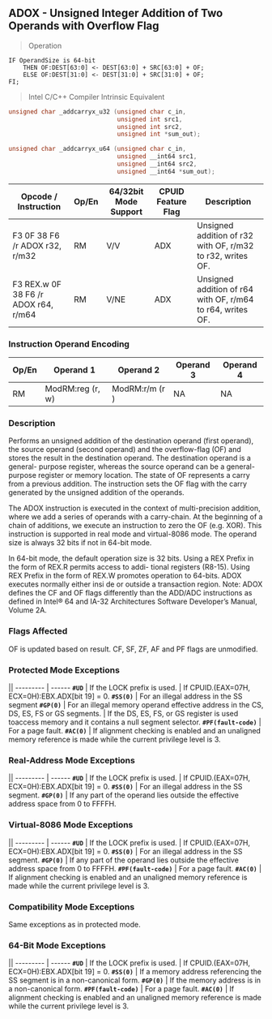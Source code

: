 ## ADOX - Unsigned Integer Addition of Two Operands with Overflow Flag 
> Operation 

``` slim
IF OperandSize is 64-bit
    THEN OF:DEST[63:0] <- DEST[63:0] + SRC[63:0] + OF;
    ELSE OF:DEST[31:0] <- DEST[31:0] + SRC[31:0] + OF;
FI;
```

> Intel C/C++ Compiler Intrinsic Equivalent

``` c
unsigned char _addcarryx_u32 (unsigned char c_in, 
                              unsigned int src1, 
                              unsigned int src2, 
                              unsigned int *sum_out);

unsigned char _addcarryx_u64 (unsigned char c_in, 
                              unsigned __int64 src1, 
                              unsigned __int64 src2, 
                              unsigned __int64 *sum_out);
```

Opcode / Instruction | Op/En | 64/32bit Mode Support | CPUID Feature Flag | Description
-------------------- | ----- | ----------- | --------------- | -----------
F3 0F 38 F6 /r ADOX r32, r/m32       |  RM    |   V/V      |         ADX     |  Unsigned addition of r32 with OF, r/m32 to r32, writes OF.
F3 REX.w 0F 38 F6 /r ADOX r64, r/m64    |       RM    |   V/NE     |        ADX        |    Unsigned addition of r64 with OF, r/m64 to r64, writes OF.

### Instruction Operand Encoding
Op/En  | Operand 1  | Operand 2  | Operand 3  | Operand 4
------ | ---------- | ---------- | ---------- | ---------
RM             |      ModRM:reg (r, w)                         | ModRM:r/m (r )                             |         NA       |                                         NA

### Description
Performs an unsigned addition of the destination operand (first operand), the source operand (second operand) 
and the overflow-flag (OF) and stores the result in the destination operand. The destination operand is a general-
purpose register, whereas the source operand can be a general-purpose register or memory location. The state of 
OF represents a carry from a previous addition. The instruction sets the OF flag with the carry generated by the 
unsigned addition of the operands. 

The ADOX instruction is executed in the context of multi-precision addition, where we add a series of operands with 
a carry-chain. At the beginning of a chain of additions, we execute an instruction to zero the OF (e.g. XOR).
This instruction is supported in real mode and virtual-8086 mode. The operand size is always 32 bits if not in 64-bit 
mode. 

In 64-bit mode, the default operation size is 32 bits. Using a REX Prefix in the form of REX.R permits access to addi-
tional registers (R8-15). Using REX Prefix in the form of REX.W promotes operation to 64-bits. ADOX executes normally either insi
de or outside a transaction region. Note: ADOX defines the CF and OF flags differently than the ADD/ADC instructions as defined in 
Intel® 64 and IA-32 Architectures Software Developer’s Manual, Volume 2A.

### Flags Affected
OF is updated based on result. CF, SF, ZF, AF and PF flags are unmodified.

### Protected Mode Exceptions
  ||
--------- | ------
**`#UD`** |                       If the LOCK prefix is used.
	| If CPUID.(EAX=07H, ECX=0H):EBX.ADX[bit 19] = 0.
**`#SS(0)`** | For an illegal address in the SS segment
**`#GP(0)`**           |        For an illegal memory operand effective address in the CS, DS, ES, FS or GS segments. 
 | If the DS, ES, FS, or GS register is used toaccess memory and it contains a null segment selector.
**`#PF(fault-code)`** |      For a page fault.
**`#AC(0)`** |                 If alignment checking is enabled and an unaligned memory reference is made while the current privilege level is 3.

### Real-Address Mode Exceptions
  ||
--------- | ------
**`#UD`** |                       If the LOCK prefix is used.
 | If CPUID.(EAX=07H, ECX=0H):EBX.ADX[bit 19] = 0.
**`#SS(0)`** |                  For an illegal address in the SS segment.
**`#GP(0)`**  |                 If any part of the operand lies outside the effective address space from 0 to FFFFH.

### Virtual-8086 Mode Exceptions
  ||
--------- | ------
**`#UD`** |                       If the LOCK prefix is used.
 | If CPUID.(EAX=07H, ECX=0H):EBX.ADX[bit 19] = 0.
**`#SS(0)`** |                   For an illegal address in the SS segment.
**`#GP(0)`**    |              If any part of the operand lies outside the effective address space from 0 to FFFFH.
**`#PF(fault-code)`** |       For a page fault.
**`#AC(0)`** |                   If alignment checking is enabled and an unaligned memory reference is made while the current privilege level is 3.

### Compatibility Mode Exceptions
Same exceptions as in protected mode.

### 64-Bit Mode Exceptions
  ||
--------- | ------
**`#UD`** |                       If the LOCK prefix is used.
 | If CPUID.(EAX=07H, ECX=0H):EBX.ADX[bit 19] = 0.
**`#SS(0)`** |                   If a memory address referencing the SS segment is in a non-canonical form.
**`#GP(0)`** |                   If the memory address is in a non-canonical form.
**`#PF(fault-code)`** |       For a page fault.
**`#AC(0)`** |                   If alignment checking is enabled and an unaligned memory reference is made while the current privilege level is 3.
